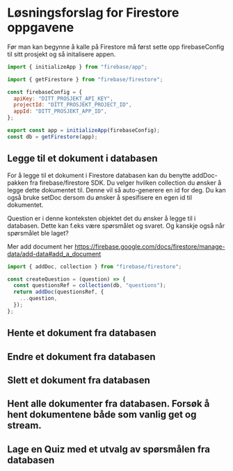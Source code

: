 # Løsningsforslag for Firestore oppgavene

Før man kan begynne å kalle på Firestore må først sette opp firebaseConfig til sitt prosjekt og så initalisere appen.

```js
import { initializeApp } from "firebase/app";

import { getFirestore } from "firebase/firestore";

const firebaseConfig = {
  apiKey: "DITT_PROSJEKT_API_KEY",
  projectId: "DITT_PROSJEKT_PROJECT_ID",
  appId: "DITT_PROSJEKT_APP_ID",
};

export const app = initializeApp(firebaseConfig);
const db = getFirestore(app);
```

## Legge til et dokument i databasen

For å legge til et dokument i Firestore databasen kan du benytte addDoc-pakken fra firebase/firestore SDK. Du velger hvilken collection du ønsker å legge dette dokumentet til. Denne vil så auto-generere en id for deg. Du kan også bruke setDoc dersom du ønsker å spesifisere en egen id til dokumentet.

Question er i denne konteksten objektet det du ønsker å legge til i databasen. Dette kan f.eks være spørsmålet og svaret. Og kanskje også når spørsmålet ble laget?

Mer add document her https://firebase.google.com/docs/firestore/manage-data/add-data#add_a_document

```js
import { addDoc, collection } from "firebase/firestore";

const createQuestion = (question) => {
  const questionsRef = collection(db, "questions");
  return addDoc(questionsRef, {
    ...question,
  });
};
```

## Hente et dokument fra databasen

## Endre et dokument fra databasen

## Slett et dokument fra databasen

## Hent alle dokumenter fra databasen. Forsøk å hent dokumentene både som vanlig get og stream.

## Lage en Quiz med et utvalg av spørsmålen fra databasen
